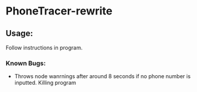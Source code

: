 # PhoneTracer-rewrite

## Usage:
Follow instructions in program.



### Known Bugs:
* Throws node wanrnings after around 8 seconds if no phone number is inputted. Killing program
